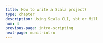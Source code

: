 ```yaml
---
title: How to write a Scala project?
type: chapter
description: Using Scala CLI, sbt or Mill
num: 4
previous-page: intro-scripting
next-page: munit-intro
---
```


